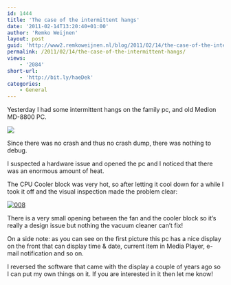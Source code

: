 ```yaml
---
id: 1444
title: 'The case of the intermittent hangs'
date: '2011-02-14T13:20:40+01:00'
author: 'Remko Weijnen'
layout: post
guid: 'http://www2.remkoweijnen.nl/blog/2011/02/14/the-case-of-the-intermittent-hangs/'
permalink: /2011/02/14/the-case-of-the-intermittent-hangs/
views:
    - '2084'
short-url:
    - 'http://bit.ly/haeDek'
categories:
    - General
---
```


Yesterday I had some intermittent hangs on the family pc, and old Medion MD-8800 PC.

![](http://www.rcsystems.de/uploads/shop/icons_thumbnails/big/md8800fb.png)

Since there was no crash and thus no crash dump, there was nothing to debug.

I suspected a hardware issue and opened the pc and I noticed that there was an enormous amount of heat.

The CPU Cooler block was very hot, so after letting it cool down for a while I took it off and the visual inspection made the problem clear:

[![008](http://192.168.40.25:8081/wp-content/uploads/2011/02/008_thumb.jpg "008")](http://192.168.40.25:8081/wp-content/uploads/2011/02/008.jpg)

There is a very small opening between the fan and the cooler block so it’s really a design issue but nothing the vacuum cleaner can’t fix!

On a side note: as you can see on the first picture this pc has a nice display on the front that can display time &amp; date, current item in Media Player, e-mail notification and so on.

I reversed the software that came with the display a couple of years ago so I can put my own things on it. If you are interested in it then let me know!